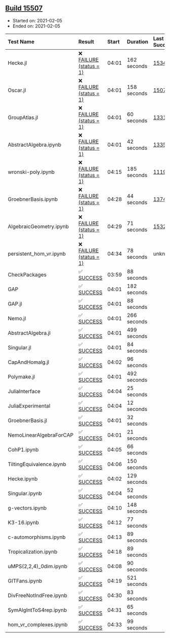 ## [Build 15507](https://oscarci.mathematik.uni-kl.de/job/oscar/15507/)

* Started on: 2021-02-05
* Ended on: 2021-02-05

| Test Name    | Result | Start | Duration | Last Success | First Failure |
|:-------------|:-------|:------|:---------|:-------------|:--------------|
| Hecke.jl | ❌ [FAILURE (status = 1)](https://oscarci.mathematik.uni-kl.de/job/oscar/15507/artifact/logs/build-15507/Hecke.jl.log) | 04:01 | 162 seconds | [15344](https://oscarci.mathematik.uni-kl.de/job/oscar/15344/) | [15348](https://oscarci.mathematik.uni-kl.de/job/oscar/15348/) |
| Oscar.jl | ❌ [FAILURE (status = 1)](https://oscarci.mathematik.uni-kl.de/job/oscar/15507/artifact/logs/build-15507/Oscar.jl.log) | 04:01 | 158 seconds | [15079](https://oscarci.mathematik.uni-kl.de/job/oscar/15079/) | [15080](https://oscarci.mathematik.uni-kl.de/job/oscar/15080/) |
| GroupAtlas.jl | ❌ [FAILURE (status = 1)](https://oscarci.mathematik.uni-kl.de/job/oscar/15507/artifact/logs/build-15507/GroupAtlas.jl.log) | 04:01 | 60 seconds | [13311](https://oscarci.mathematik.uni-kl.de/job/oscar/13311/) | [13312](https://oscarci.mathematik.uni-kl.de/job/oscar/13312/) |
| AbstractAlgebra.ipynb | ❌ [FAILURE (status = 1)](https://oscarci.mathematik.uni-kl.de/job/oscar/15507/artifact/logs/build-15507/AbstractAlgebra.ipynb.log) | 04:01 | 42 seconds | [13355](https://oscarci.mathematik.uni-kl.de/job/oscar/13355/) | [13356](https://oscarci.mathematik.uni-kl.de/job/oscar/13356/) |
| wronski-poly.ipynb | ❌ [FAILURE (status = 1)](https://oscarci.mathematik.uni-kl.de/job/oscar/15507/artifact/logs/build-15507/wronski-poly.ipynb.log) | 04:15 | 185 seconds | [11192](https://oscarci.mathematik.uni-kl.de/job/oscar/11192/) | [11193](https://oscarci.mathematik.uni-kl.de/job/oscar/11193/) |
| GroebnerBasis.ipynb | ❌ [FAILURE (status = 1)](https://oscarci.mathematik.uni-kl.de/job/oscar/15507/artifact/logs/build-15507/GroebnerBasis.ipynb.log) | 04:28 | 44 seconds | [13748](https://oscarci.mathematik.uni-kl.de/job/oscar/13748/) | [13749](https://oscarci.mathematik.uni-kl.de/job/oscar/13749/) |
| AlgebraicGeometry.ipynb | ❌ [FAILURE (status = 1)](https://oscarci.mathematik.uni-kl.de/job/oscar/15507/artifact/logs/build-15507/AlgebraicGeometry.ipynb.log) | 04:29 | 71 seconds | [15322](https://oscarci.mathematik.uni-kl.de/job/oscar/15322/) | [15323](https://oscarci.mathematik.uni-kl.de/job/oscar/15323/) |
| persistent_hom_vr.ipynb | ❌ [FAILURE (status = 1)](https://oscarci.mathematik.uni-kl.de/job/oscar/15507/artifact/logs/build-15507/persistent_hom_vr.ipynb.log) | 04:34 | 78 seconds | unknown | unknown |
| CheckPackages | ✅ [SUCCESS](https://oscarci.mathematik.uni-kl.de/job/oscar/15507/artifact/logs/build-15507/CheckPackages.log) | 03:59 | 88 seconds |  |  |
| GAP | ✅ [SUCCESS](https://oscarci.mathematik.uni-kl.de/job/oscar/15507/artifact/logs/build-15507/GAP.log) | 04:01 | 182 seconds |  |  |
| GAP.jl | ✅ [SUCCESS](https://oscarci.mathematik.uni-kl.de/job/oscar/15507/artifact/logs/build-15507/GAP.jl.log) | 04:01 | 88 seconds |  |  |
| Nemo.jl | ✅ [SUCCESS](https://oscarci.mathematik.uni-kl.de/job/oscar/15507/artifact/logs/build-15507/Nemo.jl.log) | 04:01 | 266 seconds |  |  |
| AbstractAlgebra.jl | ✅ [SUCCESS](https://oscarci.mathematik.uni-kl.de/job/oscar/15507/artifact/logs/build-15507/AbstractAlgebra.jl.log) | 04:01 | 499 seconds |  |  |
| Singular.jl | ✅ [SUCCESS](https://oscarci.mathematik.uni-kl.de/job/oscar/15507/artifact/logs/build-15507/Singular.jl.log) | 04:01 | 84 seconds |  |  |
| CapAndHomalg.jl | ✅ [SUCCESS](https://oscarci.mathematik.uni-kl.de/job/oscar/15507/artifact/logs/build-15507/CapAndHomalg.jl.log) | 04:02 | 96 seconds |  |  |
| Polymake.jl | ✅ [SUCCESS](https://oscarci.mathematik.uni-kl.de/job/oscar/15507/artifact/logs/build-15507/Polymake.jl.log) | 04:01 | 492 seconds |  |  |
| JuliaInterface | ✅ [SUCCESS](https://oscarci.mathematik.uni-kl.de/job/oscar/15507/artifact/logs/build-15507/JuliaInterface.log) | 04:04 | 25 seconds |  |  |
| JuliaExperimental | ✅ [SUCCESS](https://oscarci.mathematik.uni-kl.de/job/oscar/15507/artifact/logs/build-15507/JuliaExperimental.log) | 04:04 | 12 seconds |  |  |
| GroebnerBasis.jl | ✅ [SUCCESS](https://oscarci.mathematik.uni-kl.de/job/oscar/15507/artifact/logs/build-15507/GroebnerBasis.jl.log) | 04:01 | 32 seconds |  |  |
| NemoLinearAlgebraForCAP | ✅ [SUCCESS](https://oscarci.mathematik.uni-kl.de/job/oscar/15507/artifact/logs/build-15507/NemoLinearAlgebraForCAP.log) | 04:01 | 21 seconds |  |  |
| CohP1.ipynb | ✅ [SUCCESS](https://oscarci.mathematik.uni-kl.de/job/oscar/15507/artifact/logs/build-15507/CohP1.ipynb.log) | 04:05 | 66 seconds |  |  |
| TiltingEquivalence.ipynb | ✅ [SUCCESS](https://oscarci.mathematik.uni-kl.de/job/oscar/15507/artifact/logs/build-15507/TiltingEquivalence.ipynb.log) | 04:06 | 150 seconds |  |  |
| Hecke.ipynb | ✅ [SUCCESS](https://oscarci.mathematik.uni-kl.de/job/oscar/15507/artifact/logs/build-15507/Hecke.ipynb.log) | 04:02 | 129 seconds |  |  |
| Singular.ipynb | ✅ [SUCCESS](https://oscarci.mathematik.uni-kl.de/job/oscar/15507/artifact/logs/build-15507/Singular.ipynb.log) | 04:04 | 52 seconds |  |  |
| g-vectors.ipynb | ✅ [SUCCESS](https://oscarci.mathematik.uni-kl.de/job/oscar/15507/artifact/logs/build-15507/g-vectors.ipynb.log) | 04:10 | 148 seconds |  |  |
| K3-16.ipynb | ✅ [SUCCESS](https://oscarci.mathematik.uni-kl.de/job/oscar/15507/artifact/logs/build-15507/K3-16.ipynb.log) | 04:12 | 77 seconds |  |  |
| c-automorphisms.ipynb | ✅ [SUCCESS](https://oscarci.mathematik.uni-kl.de/job/oscar/15507/artifact/logs/build-15507/c-automorphisms.ipynb.log) | 04:13 | 89 seconds |  |  |
| Tropicalization.ipynb | ✅ [SUCCESS](https://oscarci.mathematik.uni-kl.de/job/oscar/15507/artifact/logs/build-15507/Tropicalization.ipynb.log) | 04:18 | 89 seconds |  |  |
| uMPS(2,2,4)_0dim.ipynb | ✅ [SUCCESS](https://oscarci.mathematik.uni-kl.de/job/oscar/15507/artifact/logs/build-15507/uMPS-2-2-4-_0dim.ipynb.log) | 04:08 | 90 seconds |  |  |
| GITFans.ipynb | ✅ [SUCCESS](https://oscarci.mathematik.uni-kl.de/job/oscar/15507/artifact/logs/build-15507/GITFans.ipynb.log) | 04:19 | 521 seconds |  |  |
| DivFreeNotIndFree.ipynb | ✅ [SUCCESS](https://oscarci.mathematik.uni-kl.de/job/oscar/15507/artifact/logs/build-15507/DivFreeNotIndFree.ipynb.log) | 04:30 | 83 seconds |  |  |
| SymAlgIntToS4rep.ipynb | ✅ [SUCCESS](https://oscarci.mathematik.uni-kl.de/job/oscar/15507/artifact/logs/build-15507/SymAlgIntToS4rep.ipynb.log) | 04:31 | 65 seconds |  |  |
| hom_vr_complexes.ipynb | ✅ [SUCCESS](https://oscarci.mathematik.uni-kl.de/job/oscar/15507/artifact/logs/build-15507/hom_vr_complexes.ipynb.log) | 04:33 | 99 seconds |  |  |
